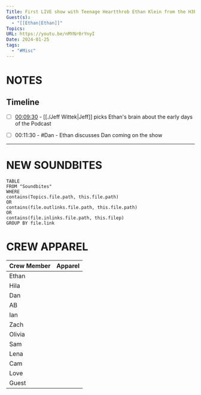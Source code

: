 ```yaml
---
Title: First LIVE show with Teenage Heartthrob Ethan Klein from the H3Podcast | JEFF FM | Ep. 123
Guest(s):
  - "[[Ethan|Ethan]]"
Topics: 
URL: https://youtu.be/nMYNr0rYnyI
Date: 2024-01-25
tags:
  - "#Misc"
---
```

# NOTES

## Timeline
- [ ] [00:09:30](https://youtu.be/nMYNr0rYnyI?t=558) - [[./Jeff Wittek|Jeff]] picks Ethan's brain about the early days of the Podcast
- [ ] 00:11:30 - #Dan - Ethan discusses Dan coming on the show


___
# NEW SOUNDBITES
``` dataview
TABLE
FROM "Soundbites"
WHERE 
contains(Topics.file.path, this.file.path) 
OR 
contains(file.outlinks.file.path, this.file.path)
OR
contains(file.inlinks.file.path, this.filep)
GROUP BY file.link
```

# CREW APPAREL
| Crew Member | Apparel |
| ----------- | ------- |
| Ethan       |         |
| Hila        |         |
| Dan         |         |
| AB          |         |
| Ian         |         |
| Zach        |         |
| Olivia      |         |
| Sam         |         |
| Lena        |         |
| Cam         |         |
| Love        |         |
| Guest       |         |

